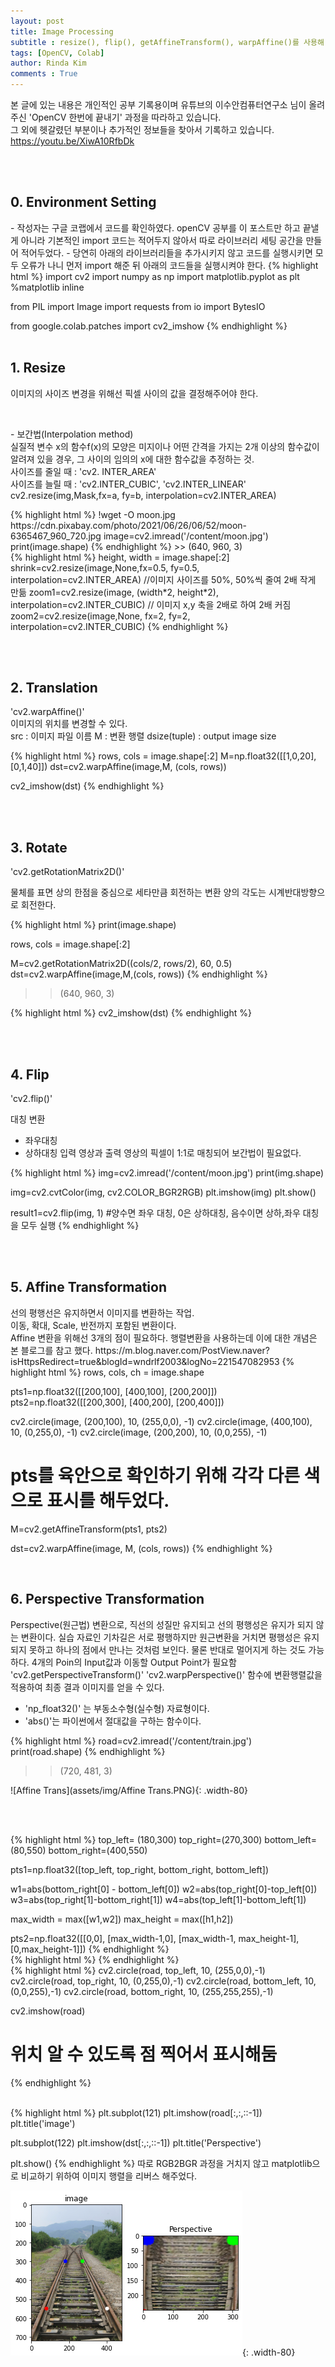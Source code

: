 ```yaml
---
layout: post
title: Image Processing 
subtitle : resize(), flip(), getAffineTransform(), warpAffine()를 사용해 이미지 크기, 각도, 대칭 변환 등을 다룬다. 
tags: [OpenCV, Colab]
author: Rinda Kim
comments : True
---
```


본 글에 있는 내용은 개인적인 공부 기록용이며 유튜브의 이수안컴퓨터연구소 님이 올려주신 'OpenCV 한번에 끝내기' 과정을 따라하고 있습니다. 
<br>그 외에 헷갈렸던 부분이나 추가적인 정보들을 찾아서 기록하고 있습니다. 
<br>https://youtu.be/XiwA10RfbDk

<br><br>
<h2>0. Environment Setting</h2>
- 작성자는 구글 코랩에서 코드를 확인하였다. openCV 공부를 이 포스트만 하고 끝낼 게 아니라 기본적인 import 코드는 적어두지 않아서 따로 라이브러리 세팅 공간을 만들어 적어두었다. 
- 당연히 아래의 라이브러리들을 추가시키지 않고 코드를 실행시키면 모두 오류가 나니 먼저 import 해준 뒤 아래의 코드들을 실행시켜야 한다. 
{% highlight html %}
import cv2
import numpy as np
import matplotlib.pyplot as plt
%matplotlib inline

from PIL import Image
import requests
from io import BytesIO

from google.colab.patches import cv2_imshow
{% endhighlight %}
<br><br>

<h2>1. Resize</h2>
<p>이미지의 사이즈 변경을 위해선 픽셀 사이의 값을 결정해주어야 한다. </p>
<br>

<p>
- 보간법(Interpolation method)
<br>
  실질적 변수 x의 함수f(x)의 모양은 미지이나 어떤 간격을 가지는 2개 이상의 함수값이 알려져 있을 경우, 그 사이의 임의의 x에 대한 함수값을 추정하는 것. <br>
  사이즈를 줄일 때 : 'cv2. INTER_AREA' <br>
  사이즈를 늘릴 때 : 'cv2.INTER_CUBIC', 'cv2.INTER_LINEAR' <br>
  cv2.resize(img,Mask,fx=a, fy=b, interpolation=cv2.INTER_AREA)
</p>
{% highlight html %}
!wget -O moon.jpg https://cdn.pixabay.com/photo/2021/06/26/06/52/moon-6365467_960_720.jpg
image=cv2.imread('/content/moon.jpg')
print(image.shape)
{% endhighlight %}
>> (640, 960, 3)

<br>
{% highlight html %}
height, width = image.shape[:2]
shrink=cv2.resize(image,None,fx=0.5, fy=0.5, interpolation=cv2.INTER_AREA) //이미지 사이즈를 50%, 50%씩 줄여 2배 작게 만듦 
zoom1=cv2.resize(image, (width*2, height*2), interpolation=cv2.INTER_CUBIC) // 이미지 x,y 축을 2배로 하여 2배 커짐 
zoom2=cv2.resize(image,None, fx=2, fy=2, interpolation=cv2.INTER_CUBIC)
{% endhighlight %}


<br><br>


<h2>2. Translation</h2>
<p>
  'cv2.warpAffine()'
  <br>
  이미지의 위치를 변경할 수 있다. 
  <br>
  src : 이미지 파일 이름
  M : 변환 행렬
  dsize(tuple) : output image size
  
</p>

{% highlight html %}
rows, cols = image.shape[:2]
M=np.float32([[1,0,20], [0,1,40]])
dst=cv2.warpAffine(image,M, (cols, rows))

cv2_imshow(dst)
{% endhighlight %}

<br> <br>

<h2>3. Rotate</h2>

<p>
'cv2.getRotationMatrix2D()'
  
  물체를 표면 상의 한점을 중심으로 세타만큼 회전하는 변환
  양의 각도는 시계반대방향으로 회전한다. 
</p>
{% highlight html %}
print(image.shape)

rows, cols = image.shape[:2]

M=cv2.getRotationMatrix2D((cols/2, rows/2), 60, 0.5)
dst=cv2.warpAffine(image,M,(cols, rows))
{% endhighlight %}
>>(640, 960, 3)


{% highlight html %}
cv2_imshow(dst)
{% endhighlight %}


<br><br>

<h2>4. Flip</h2>
<p>
'cv2.flip()' 
  
대칭 변환
  - 좌우대칭
  - 상하대칭
입력 영상과 출력 영상의 픽셀이 1:1로 매칭되어 보간법이 필요없다. 
</p>

{% highlight html %}
img=cv2.imread('/content/moon.jpg')
print(img.shape)

img=cv2.cvtColor(img, cv2.COLOR_BGR2RGB)
plt.imshow(img)
plt.show()

result1=cv2.flip(img, 1) 
#양수면 좌우 대칭, 0은 상하대칭, 음수이면 상하,좌우 대칭을 모두 실행 
{% endhighlight %}


<br><br>

<h2>5. Affine Transformation</h2>
선의 평행선은 유지하면서 이미지를 변환하는 작업. <br>
이동, 확대, Scale, 반전까지 포함된 변환이다.<br>
Affine 변환을 위해선 3개의 점이 필요하다. 행렬변환을 사용하는데 이에 대한 개념은 본 블로그를 참고 했다. 
https://m.blog.naver.com/PostView.naver?isHttpsRedirect=true&blogId=wndrlf2003&logNo=221547082953
{% highlight html %}
rows, cols, ch = image.shape

pts1=np.float32([[200,100], [400,100], [200,200]])
pts2=np.float32([[200,300], [400,200], [200,400]])

cv2.circle(image, (200,100), 10, (255,0,0), -1)
cv2.circle(image, (400,100), 10, (0,255,0), -1)
cv2.circle(image, (200,200), 10, (0,0,255), -1)
# pts를 육안으로 확인하기 위해 각각 다른 색으로 표시를 해두었다. 

M=cv2.getAffineTransform(pts1, pts2)

dst=cv2.warpAffine(image, M, (cols, rows))
{% endhighlight %}
<br>



<br>

<h2>6. Perspective Transformation</h2>
Perspective(원근법) 변환으로, 직선의 성질만 유지되고 선의 평행성은 유지가 되지 않는 변환이다.
실습 자료인 기차길은 서로 평행하지만 원근변환을 거치면 평행성은 유지되지 못하고 하나의 점에서 만나는 것처럼 보인다. 물론 반대로 멀어지게 하는 것도 가능하다.
4개의 Poin의 Input값과 이동할 Output Point가 필요함 
'cv2.getPerspectiveTransform()'
'cv2.warpPerspective()' 함수에 변환행렬값을 적용하여 최종 결과 이미지를 얻을 수 있다. 

* 'np_float32()' 는 부동소수형(실수형) 자료형이다. 
* 'abs()'는 파이썬에서 절대값을 구하는 함수이다. 

{% highlight html %}
road=cv2.imread('/content/train.jpg')
print(road.shape)
{% endhighlight %}
>> (720, 481, 3)

![Affine Trans](assets/img/Affine Trans.PNG){: .width-80}

<br><br>

{% highlight html %}
top_left= (180,300)
top_right=(270,300)
bottom_left=(80,550)
bottom_right=(400,550)

pts1=np.float32([top_left, top_right, bottom_right, bottom_left])

w1=abs(bottom_right[0] - bottom_left[0])
w2=abs(top_right[0]-top_left[0])
w3=abs(top_right[1]-bottom_right[1])
w4=abs(top_left[1]-bottom_left[1])

max_width = max([w1,w2])
max_height = max([h1,h2])

pts2=np.float32([[0,0],
                [max_width-1,0],
                [max_width-1, max_height-1],
                [0,max_height-1]])
{% endhighlight %}
<br>
{% highlight html %}
{% endhighlight %}
<br>
{% highlight html %}
cv2.circle(road, top_left, 10, (255,0,0),-1)
cv2.circle(road, top_right, 10, (0,255,0),-1)
cv2.circle(road, bottom_left, 10, (0,0,255),-1)
cv2.circle(road, bottom_right, 10, (255,255,255),-1)

cv2.imshow(road)
# 위치 알 수 있도록 점 찍어서 표시해둠
{% endhighlight %}

<br>
{% highlight html %}
plt.subplot(121)
plt.imshow(road[:,:,::-1])
plt.title('image')

plt.subplot(122)
plt.imshow(dst[:,:,::-1])
plt.title('Perspective')

plt.show()
{% endhighlight %}
따로 RGB2BGR 과정을 거치지 않고 matplotlib으로 비교하기 위하여 이미지 행렬을 리버스 해주었다. 

![Perspective Transformation](/assets/img/Perspect.png){: .width-80}

